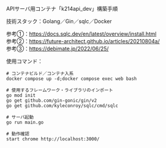 APIサーバ用コンテナ「k214api_dev」構築手順  

技術スタック：Golang／Gin／sqlc／Docker  

参考①：https://docs.sqlc.dev/en/latest/overview/install.html  
参考②：https://future-architect.github.io/articles/20210804a/  
参考③：https://debimate.jp/2022/06/25/  

使用コマンド：
```
# コンテナビルド／コンテナ入系
docker compose up -d;docker compose exec web bash

# 使用するフレームワーク・ライブラリのインポート
go mod init
go get github.com/gin-gonic/gin/v2
go get github.com/kyleconroy/sqlc/cmd/sqlc

# サーバ起動
go run main.go

# 動作確認
start chrome http://localhost:3000/
```
<!--
注意点：
・Golangのバージョンを今後固定する必要あり(latestにしない！)
・
・
-->
<!--
cd "C:\Users\tatsu_hira_s\Documents\My Repository\myportfolio_k\k_214api_dev\go"; docker compose up -d; docker compose exec web bash; start chrome http://localhost:3000/
go mod init github.com/gin-gonic/gin/v2 && go get && go run main.go
-->